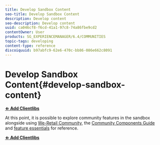```yaml
---
title: Develop Sandbox Content
seo-title: Develop Sandbox Content
description: Develop content 
seo-description: Develop content 
uuid: ca046cf8-f6cd-41a1-97c8-74a86fbe9cd2
contentOwner: User
products: SG_EXPERIENCEMANAGER/6.4/COMMUNITIES
topic-tags: developing
content-type: reference
discoiquuid: b97abfc9-62e6-470c-bb86-086e662c8091
---
```


# Develop Sandbox Content{#develop-sandbox-content}

**[⇐ Add Clientlibs](/help/communities/add-clientlibs.md)**

At this point, it is possible to explore community features in the sandbox alongside using [We-Retail Community](/help/sites-developing/we-retail.md), the [Community Components Guide](/help/communities/components-guide.md) and [feature essentials](/help/communities/essentials.md) for reference.

**[⇐ Add Clientlibs](/help/communities/add-clientlibs.md)**
